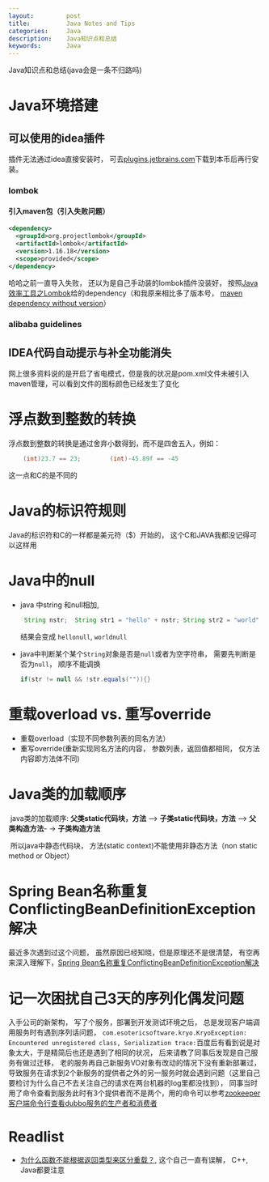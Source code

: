 ```yaml
---
layout:     	post
title:      	Java Notes and Tips
categories: 	Java
description:   	Java知识点和总结
keywords: 		Java
---
```


Java知识点和总结(java会是一条不归路吗)

# Java环境搭建

## 可以使用的idea插件

插件无法通过idea直接安装时， 可去[plugins.jetbrains.com](https://plugins.jetbrains.com/)下载到本币后再行安装。

### lombok

#### 引入maven包（引入失败问题）

```xml
<dependency>
  <groupId>org.projectlombok</groupId>
  <artifactId>lombok</artifactId>
  <version>1.16.18</version>
  <scope>provided</scope>
</dependency>
```

哈哈之前一直导入失败， 还以为是自己手动装的lombok插件没装好， 按照[Java效率工具之Lombok](https://juejin.im/post/5b00517cf265da0ba0636d4b)给的dependency（和我原来相比多了版本号， [maven dependency without version](https://stackoverflow.com/questions/29476472/maven-dependency-without-version)）

### alibaba guidelines

## IDEA代码自动提示与补全功能消失

网上很多资料说的是开启了省电模式，但是我的状况是pom.xml文件未被引入maven管理，可以看到文件的图标颜色已经发生了变化

# 浮点数到整数的转换

浮点数到整数的转换是通过舍弃小数得到，而不是四舍五入，例如：

```java
    (int)23.7 == 23;        (int)-45.89f == -45
```

这一点和C的是不同的

# Java的标识符规则

Java的标识符和C的一样都是美元符（$）开始的， 这个C和JAVA我都没记得可以这样用

# Java中的null

- java 中string 和null相加,         

    ```java
     String nstr;  String str1 = "hello" + nstr; String str2 = "world" + null;
    ```

    结果会变成 `hellonull`, `worldnull`
    
- java中判断某个某个`String`对象是否是`null`或者为空字符串， 需要先判断是否为`null`， 顺序不能调换

    ```java
    if(str != null && !str.equals("")){}
    ```

# 重载overload vs. 重写override

- 重载overload（实现不同参数列表的同名方法）
- 重写override(重新实现同名方法的内容， 参数列表，返回值都相同， 仅方法内容即方法体不同)

# Java类的加载顺序

​	java类的加载顺序: **父类static代码块，方法** –> **子类static代码块，方法** –> **父类构造方法**- -> **子类构造方法** 

​	所以java中静态代码块， 方法(static  context)不能使用非静态方法（non static method or Object）

# Spring Bean名称重复ConflictingBeanDefinitionException解决

最近多次遇到过这个问题， 虽然原因已经知晓，但是原理还不是很清楚， 有空再来深入理解下，[Spring Bean名称重复ConflictingBeanDefinitionException解决](https://www.jianshu.com/p/74c801fd70f4)

# 记一次困扰自己3天的序列化偶发问题

入手公司的新架构， 写了个服务，部署到开发测试环境之后， 总是发现客户端调用服务时有遇到序列话问题， `com.esotericsoftware.kryo.KryoException: Encountered unregistered class, Serialization trace:`百度后有看到说是对象太大，于是精简后也还是遇到了相同的状况， 后来请教了同事后发现是自己服务有做过迁移， 老的服务再自己新服务VO对象有改动的情况下没有重新部署过，导致服务在请求到2个新服务的提供者之外的另一服务时就会遇到问题（这里自己要检讨为什么自己不去关注自己的请求在两台机器的log里都没找到）， 同事当时用了命令查看到服务此时有3个提供者而不是两个，用的命令可以参考[zookeeper客户端命令行查看dubbo服务的生产者和消费者](https://blog.csdn.net/alinshen/article/details/79568280)



# Readlist

- [为什么函数不能根据返回类型来区分重载？](https://blog.csdn.net/chang384915878/article/details/79535416), 这个自己一直有误解， C++, Java都要注意